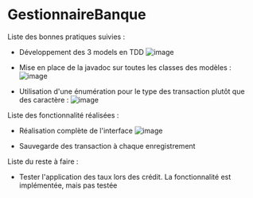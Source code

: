 # GestionnaireBanque

Liste des bonnes pratiques suivies : 
  - Développement des 3 models en TDD
  ![image](https://user-images.githubusercontent.com/117434230/229153815-92dce526-df1d-40ea-b2e3-268956111c1f.png)

  - Mise en place de la javadoc sur toutes les classes des modèles : 
  ![image](https://user-images.githubusercontent.com/117434230/229154046-02e337ef-2bc4-4e12-89e9-4d795e3eed1b.png)

  - Utilisation d'une énumération pour le type des transaction plutôt que des caractère :
  ![image](https://user-images.githubusercontent.com/117434230/229154612-dd4cdc88-9edb-460c-9b2e-35a0b6b1ec61.png)


Liste des fonctionnalité réalisées :
- Réalisation complète de l'interface 
  ![image](https://user-images.githubusercontent.com/117434230/229154744-49fb6ae5-0bd8-4259-ba02-eec444b1100d.png)

- Sauvegarde des transaction à chaque enregistrement

Liste du reste à faire :
 - Tester l'application des taux lors des crédit. La fonctionnalité est implémentée, mais pas testée
